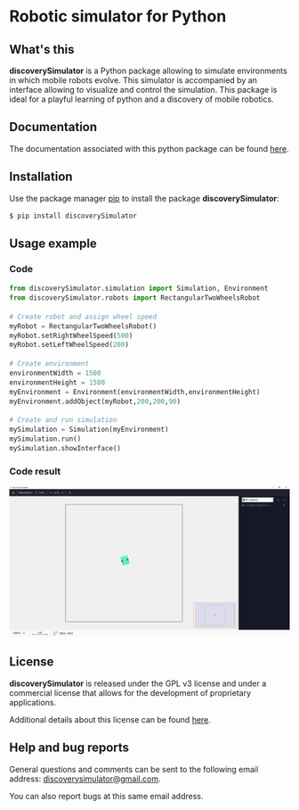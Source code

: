 # Robotic simulator for Python

## What's this
**discoverySimulator** is a Python package allowing to simulate environments in which mobile robots evolve. This simulator is accompanied by an interface allowing to visualize and control the simulation. This package is ideal for a playful learning of python and a discovery of mobile robotics.

## Documentation
The documentation associated with this python package can be found [here](https://discoverysimulator.github.io/).

## Installation

Use the package manager [pip](https://pip.pypa.io/en/stable/) to install the package  **discoverySimulator**:

```bash
$ pip install discoverySimulator
```

## Usage example

### Code
```python
from discoverySimulator.simulation import Simulation, Environment
from discoverySimulator.robots import RectangularTwoWheelsRobot

# Create robot and assign wheel speed
myRobot = RectangularTwoWheelsRobot()
myRobot.setRightWheelSpeed(500)
myRobot.setLeftWheelSpeed(200)

# Create environment
environmentWidth = 1500
environmentHeight = 1500
myEnvironment = Environment(environmentWidth,environmentHeight)
myEnvironment.addObject(myRobot,200,200,90)

# Create and run simulation 
mySimulation = Simulation(myEnvironment)
mySimulation.run()
mySimulation.showInterface()
```
### Code result 
![screenshot](code_result.png)


## License
**discoverySimulator** is released under the GPL v3 license and under a commercial license that allows for the development of proprietary applications.

Additional details about this license can be found [here](https://choosealicense.com/licenses/gpl-3.0/).

## Help and bug reports
General questions and comments can be sent to the following email address: [discoverysimulator@gmail.com](mailto:discoverysimulator@gmail.com).

You can also report bugs at this same email address.